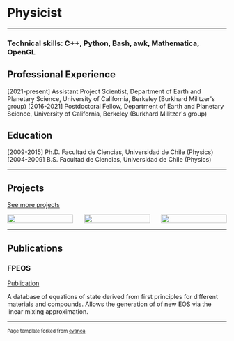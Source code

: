 # Physicist

---
### Technical skills: C++, Python, Bash, awk, Mathematica, OpenGL

## Professional Experience 
[2021-present] Assistant Project Scientist, Department of Earth and Planetary Science, University of California, Berkeley (Burkhard Militzer's group)
[2016-2021] Postdoctoral Fellow, Department of Earth and Planetary Science, University of California, Berkeley (Burkhard Militzer's group)

## Education
[2009-2015] Ph.D.  Facultad de Ciencias, Universidad de Chile (Physics)
[2004-2009] B.S.   Facultad de Ciencias, Universidad de Chile (Physics)



----
## Projects
[See more projects](/projects) 
<div style="display: flex; justify-content: space-between;">
    <a href="/projects.md"  style="width: 30%;">
        <img src="https://github.com/fgonzcat/VectorFields/blob/main/example.gif" style="width: 100%;" />
    </a>
    <a href="/projects"  style="width: 30%;">
        <img src="https://github.com/fgonzcat/VectorFields/blob/main/example.gif" style="width: 100%;" />
    </a>
    <a href="/projects" style="width: 30%;">
        <img src="https://github.com/fgonzcat/VectorFields/blob/main/example.gif" style="width: 100%;" />
    </a>
</div>


----
## Publications

### FPEOS
[Publication](https://doi.org/10.1103/PhysRevE.103.013203)

A database of equations of state derived from first principles for different materials and compounds. Allows the generation of of new EOS via the linear mixing approximation.










---
<p style="font-size:11px">Page template forked from <a href="https://github.com/evanca/quick-portfolio">evanca</a></p>
<!-- Remove above link if you don't want to attibute -->
